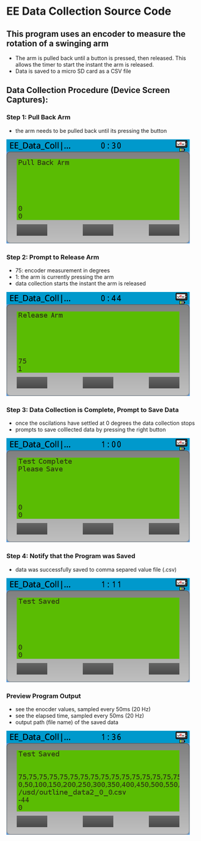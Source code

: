 # EE Data Collection Source Code
## This program uses an encoder to measure the rotation of a swinging arm
 - The arm is pulled back until a button is pressed, then released. This allows the timer to start the instant the arm is released.
 - Data is saved to a micro SD card as a CSV file

## Data Collection Procedure (Device Screen Captures):
### Step 1: Pull Back Arm
- the arm needs to be pulled back until its pressing the button

![Pull Back](https://github.com/Udit8348/EE_Source_Code/blob/master/Screen_Captures/pull_back.png)
### Step 2: Prompt to Release Arm
- 75: encoder measurement in degrees
- 1: the arm is currently pressing the arm
- data collection starts the instant the arm is released

![Release](https://github.com/Udit8348/EE_Source_Code/blob/master/Screen_Captures/release.png)
### Step 3: Data Collection is Complete, Prompt to Save Data
- once the oscilations have settled at 0 degrees the data collection stops
- prompts to save colllected data by pressing the right button

![Complete](https://github.com/Udit8348/EE_Source_Code/blob/master/Screen_Captures/test_complete.png)
### Step 4: Notify that the Program was Saved
- data was successfully saved to comma separed value file (.csv)

![Saved](https://github.com/Udit8348/EE_Source_Code/blob/master/Screen_Captures/test_saved.png)
### Preview Program Output
- see the enocder values, sampled every 50ms (20 Hz)
- see the elapsed time, sampled every 50ms (20 Hz)
- output path (file name) of the saved data

![debug image](https://github.com/Udit8348/EE_Source_Code/blob/master/Screen_Captures/debug.png)
